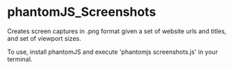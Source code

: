 # phantomJS_Screenshots

Creates screen captures in .png format given a set of website urls and titles, and set of viewport sizes.

To use, install phantomJS and execute 'phantomjs screenshots.js' in your terminal.

